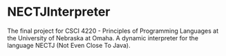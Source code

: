 NECTJInterpreter
================

The final project for CSCI 4220 - Principles of Programming Languages at the University of Nebraska at Omaha. A dynamic interpreter for the language NECTJ (Not Even Close To Java).

